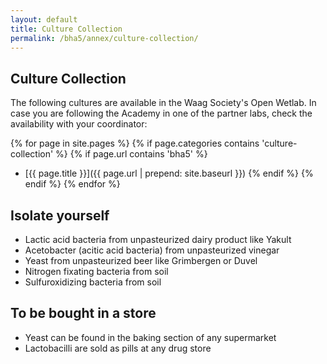 ```yaml
---
layout: default
title: Culture Collection
permalink: /bha5/annex/culture-collection/
---
```


## Culture Collection

The following cultures are available in the Waag Society's Open Wetlab. In case you are following the Academy in one of the partner labs, check the availability with your coordinator:

{% for page in site.pages %}
{% if page.categories contains 'culture-collection' %}
{% if page.url contains 'bha5' %}
* [{{ page.title }}]({{ page.url | prepend: site.baseurl }})
{% endif %}
{% endif %}
{% endfor %}

## Isolate yourself

* Lactic acid bacteria from unpasteurized dairy product like Yakult
* Acetobacter (acitic acid bacteria) from unpasteurized vinegar
* Yeast from unpasteurized beer like Grimbergen or Duvel
* Nitrogen fixating bacteria from soil
* Sulfuroxidizing bacteria from soil

## To be bought in a store

* Yeast can be found in the baking section of any supermarket
* Lactobacilli are sold as pills at any drug store

